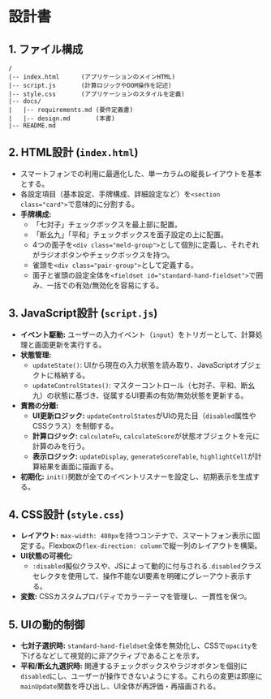# 設計書

## 1. ファイル構成
```
/
|-- index.html      (アプリケーションのメインHTML)
|-- script.js       (計算ロジックやDOM操作を記述)
|-- style.css       (アプリケーションのスタイルを定義)
|-- docs/
|   |-- requirements.md (要件定義書)
|   |-- design.md       (本書)
|-- README.md
```

## 2. HTML設計 (`index.html`)
- スマートフォンでの利用に最適化した、単一カラムの縦長レイアウトを基本とする。
- 各設定項目（基本設定、手牌構成、詳細設定など）を`<section class="card">`で意味的に分割する。
- **手牌構成:**
  - 「七対子」チェックボックスを最上部に配置。
  - 「断幺九」「平和」チェックボックスを面子設定の上に配置。
  - 4つの面子を`<div class="meld-group">`として個別に定義し、それぞれがラジオボタンやチェックボックスを持つ。
  - 雀頭を`<div class="pair-group">`として定義する。
  - 面子と雀頭の設定全体を`<fieldset id="standard-hand-fieldset">`で囲み、一括での有効/無効化を容易にする。

## 3. JavaScript設計 (`script.js`)
- **イベント駆動:** ユーザーの入力イベント（`input`）をトリガーとして、計算処理と画面更新を実行する。
- **状態管理:**
  - `updateState()`: UIから現在の入力状態を読み取り、JavaScriptオブジェクトに格納する。
  - `updateControlStates()`: マスターコントロール（七対子、平和、断幺九）の状態に基づき、従属するUI要素の有効/無効状態を更新する。
- **責務の分離:**
  - **UI更新ロジック:** `updateControlStates`がUIの見た目（`disabled`属性やCSSクラス）を制御する。
  - **計算ロジック:** `calculateFu`, `calculateScore`が状態オブジェクトを元に計算のみを行う。
  - **表示ロジック:** `updateDisplay`, `generateScoreTable`, `highlightCell`が計算結果を画面に描画する。
- **初期化:** `init()`関数が全てのイベントリスナーを設定し、初期表示を生成する。

## 4. CSS設計 (`style.css`)
- **レイアウト:** `max-width: 480px`を持つコンテナで、スマートフォン表示に固定する。Flexboxの`flex-direction: column`で縦一列のレイアウトを構築。
- **UI状態の可視化:**
  - `:disabled`擬似クラスや、JSによって動的に付与される`.disabled`クラスセレクタを使用して、操作不能なUI要素を明確にグレーアウト表示する。
- **変数:** CSSカスタムプロパティでカラーテーマを管理し、一貫性を保つ。

## 5. UIの動的制御
- **七対子選択時:** `standard-hand-fieldset`全体を無効化し、CSSで`opacity`を下げるなどして視覚的に非アクティブであることを示す。
- **平和/断幺九選択時:** 関連するチェックボックスやラジオボタンを個別に`disabled`にし、ユーザーが操作できないようにする。これらの変更は即座に`mainUpdate`関数を呼び出し、UI全体が再評価・再描画される。

